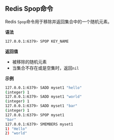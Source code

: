 ## Redis Spop命令

Redis `Spop`命令用于移除并返回集合中的一个随机元素。

**语法**

```bash
127.0.0.1:6379> SPOP KEY_NAME
```

**返回值**

* 被移除的随机元素
* 当集合不存在或是空集时，返回`nil`

**示例**

```bash
127.0.0.1:6379> SADD myset1 "hello"
(integer) 1
127.0.0.1:6379> SADD myset1 "world"
(integer) 1
127.0.0.1:6379> SADD myset1 "bar"
(integer) 1
127.0.0.1:6379> SPOP myset1
"bar"
127.0.0.1:6379> SMEMBERS myset1
1) "Hello"
2) "world"
```
